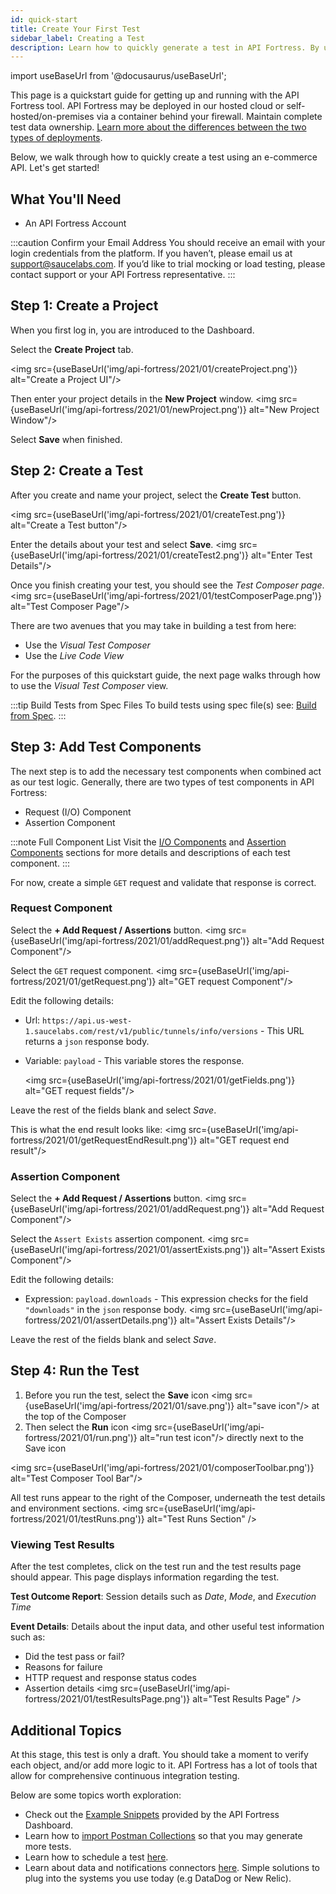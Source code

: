 ```yaml
---
id: quick-start
title: Create Your First Test
sidebar_label: Creating a Test
description: Learn how to quickly generate a test in API Fortress. By using the payload from an API call or from a specification file.
---
```


import useBaseUrl from '@docusaurus/useBaseUrl';

This page is a quickstart guide for getting up and running with the API Fortress tool. API Fortress may be deployed in our hosted cloud or self-hosted/on-premises via a container behind your firewall. Maintain complete test data ownership. [Learn more about the differences between the two types of deployments](/api-testing/self-hosted/on-prem-platform). 

Below, we walk through how to quickly create a test using an e-commerce API. Let's get started!

## What You'll Need

* An API Fortress Account

:::caution Confirm your Email Address 
You should receive an email with your login credentials from the platform. If you haven’t, please email us at [support@saucelabs.com](mailto:support@saucelabs.com). If you’d like to trial mocking or load testing, please contact support or your API Fortress representative.
:::


## Step 1: Create a Project

When you first log in, you are introduced to the Dashboard. 

Select the **Create Project** tab.

<img src={useBaseUrl('img/api-fortress/2021/01/createProject.png')} alt="Create a Project UI"/>

Then enter your project details in the **New Project** window.
<img src={useBaseUrl('img/api-fortress/2021/01/newProject.png')} alt="New Project Window"/>

Select **Save** when finished.

## Step 2: Create a Test

After you create and name your project, select the **Create Test** button.

<img src={useBaseUrl('img/api-fortress/2021/01/createTest.png')} alt="Create a Test button"/>

Enter the details about your test and select **Save**.
<img src={useBaseUrl('img/api-fortress/2021/01/createTest2.png')} alt="Enter Test Details"/>

Once you finish creating your test, you should see the _Test Composer page_.
<img src={useBaseUrl('img/api-fortress/2021/01/testComposerPage.png')} alt="Test Composer Page"/>

There are two avenues that you may take in building a test from here: 

* Use the _Visual Test Composer_
* Use the _Live Code View_

For the purposes of this quickstart guide, the next page walks through how to use the _Visual Test Composer_ view. 

:::tip Build Tests from Spec Files
To build tests using spec file(s) see: [Build from Spec](/api-testing/quick-start/build-from-spec).
:::

## Step 3: Add Test Components

The next step is to add the necessary test components when combined act as our test logic. Generally, there are two types of test components in API Fortress:

* Request (I/O) Component
* Assertion Component

:::note Full Component List
Visit the [I/O Components](/api-testing/io-components) and [Assertion Components](/api-testing/assertion-components/assert-compares) sections for more details and descriptions of each test component.
:::

For now, create a simple `GET` request and validate that response is correct.

### Request Component
Select the **+ Add Request / Assertions** button.
<img src={useBaseUrl('img/api-fortress/2021/01/addRequest.png')} alt="Add Request Component"/>

Select the `GET` request component.
<img src={useBaseUrl('img/api-fortress/2021/01/getRequest.png')} alt="GET request Component"/>

Edit the following details:
* Url: `https://api.us-west-1.saucelabs.com/rest/v1/public/tunnels/info/versions` - This URL returns a `json` response body.
* Variable: `payload` - This variable stores the response.
  
  <img src={useBaseUrl('img/api-fortress/2021/01/getFields.png')} alt="GET request fields"/>

Leave the rest of the fields blank and select _Save_.

This is what the end result looks like:
<img src={useBaseUrl('img/api-fortress/2021/01/getRequestEndResult.png')} alt="GET request end result"/>

### Assertion Component
Select the **+ Add Request / Assertions** button.
<img src={useBaseUrl('img/api-fortress/2021/01/addRequest.png')} alt="Add Request Component"/>

Select the `Assert Exists` assertion component.
<img src={useBaseUrl('img/api-fortress/2021/01/assertExists.png')} alt="Assert Exists Component"/>

Edit the following details:
* Expression: `payload.downloads` - This expression checks for the field `"downloads"` in the `json` response body.
  <img src={useBaseUrl('img/api-fortress/2021/01/assertDetails.png')} alt="Assert Exists Details"/>

Leave the rest of the fields blank and select _Save_.


## Step 4: Run the Test
1. Before you run the test, select the **Save** icon <img src={useBaseUrl('img/api-fortress/2021/01/save.png')} alt="save icon"/> at the top of the Composer
2. Then select the **Run** icon <img src={useBaseUrl('img/api-fortress/2021/01/run.png')} alt="run test icon"/> directly next to the Save icon

<img src={useBaseUrl('img/api-fortress/2021/01/composerToolbar.png')} alt="Test Composer Tool Bar"/>

All test runs appear to the right of the Composer, underneath the test details and environment sections.
<img src={useBaseUrl('img/api-fortress/2021/01/testRuns.png')} alt="Test Runs Section" />

### Viewing Test Results

After the test completes, click on the test run and the test results page should appear. This page displays information regarding the test.

**Test Outcome Report**: Session details such as _Date_, _Mode_, and _Execution Time_

**Event Details**: Details about the input data, and other useful test information such as:

* Did the test pass or fail?
* Reasons for failure
* HTTP request and response status codes
* Assertion details
  <img src={useBaseUrl('img/api-fortress/2021/01/testResultsPage.png')} alt="Test Results Page" />

## Additional Topics

At this stage, this test is only a draft. You should take a moment to verify each object, and/or add more logic to it. API Fortress has a lot of tools that allow for comprehensive continuous integration testing.

Below are some topics worth exploration:

* Check out the [Example Snippets](/api-testing/quick-start/using-the-example-snippets) provided by the API Fortress Dashboard.
* Learn how to [import Postman Collections](/api-testing/quick-start/importing-postman-collections
  ) so that you may generate more tests.
* Learn how to schedule a test [here](/api-testing/quick-start/schedule-a-test).  
* Learn about data and notifications connectors [here](/api-testing/quick-start/setup-connectors/). Simple solutions to plug into the systems you use today (e.g DataDog or New Relic).
